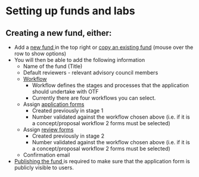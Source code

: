# Setting up funds and labs

## Creating a new fund, either:

* Add a [new fund ](broken-reference)in the top right or [copy an existing fund](broken-reference) (mouse over the row to show options)
* You will then be able to add the following information
  * Name of the fund (Title)
  * Default reviewers - relevant advisory council members
  * [Workflow](broken-reference)
    * Workflow defines the stages and processes that the application should undertake with OTF
    * Currently there are four workflows you can select.
  * Assign [application forms](broken-reference)
    * Created previously in stage 1
    * Number validated against the workflow chosen above (i.e. if it is a concept/proposal workflow 2 forms must be selected)
  * Assign [review forms](broken-reference)
    * Created previously in stage 2
    * Number validated against the workflow chosen above (i.e. if it is a concept/proposal workflow 2 forms must be selected)
  * Confirmation email
* [Publishing the fund ](broken-reference)is required to make sure that the application form is publicly visible to users.

